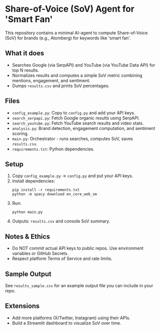 # Share-of-Voice (SoV) Agent for 'Smart Fan'

This repository contains a minimal AI-agent to compute Share-of-Voice (SoV)
for brands (e.g., Atomberg) for keywords like 'smart fan'.

## What it does
- Searches Google (via SerpAPI) and YouTube (via YouTube Data API) for top N results.
- Normalizes results and computes a simple SoV metric combining mentions, engagement, and sentiment.
- Dumps `results.csv` and prints SoV percentages.

## Files
- `config_example.py`: Copy to `config.py` and add your API keys.
- `search_serpapi.py`: Fetch Google organic results using SerpAPI.
- `search_youtube.py`: Fetch YouTube search results and video stats.
- `analysis.py`: Brand detection, engagement computation, and sentiment scoring.
- `main.py`: Orchestrator - runs searches, computes SoV, saves `results.csv`.
- `requirements.txt`: Python dependencies.

## Setup
1. Copy `config_example.py` → `config.py` and put your API keys.
2. Install dependencies:
   ```
   pip install -r requirements.txt
   python -m spacy download en_core_web_sm
   ```
3. Run:
   ```
   python main.py
   ```
4. Outputs: `results.csv` and console SoV summary.

## Notes & Ethics
- Do NOT commit actual API keys to public repos. Use environment variables or GitHub Secrets.
- Respect platform Terms of Service and rate limits.

## Sample Output
See `results_sample.csv` for an example output file you can include in your repo.

## Extensions
- Add more platforms (X/Twitter, Instagram) using their APIs.
- Build a Streamlit dashboard to visualize SoV over time.
